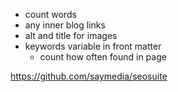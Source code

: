   - count words
  - any inner blog links
  - alt and title for images
  - keywords variable in front matter
    - count how often found in page


https://github.com/saymedia/seosuite